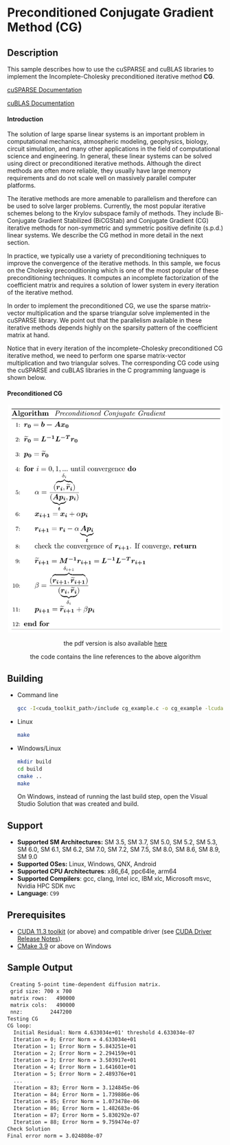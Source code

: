 # Preconditioned Conjugate Gradient Method (CG)

## Description

This sample describes how to use the cuSPARSE and cuBLAS libraries to implement the Incomplete-Cholesky preconditioned iterative method **CG**.

[cuSPARSE Documentation](https://docs.nvidia.com/cuda/cusparse/index.html)

[cuBLAS Documentation](https://docs.nvidia.com/cuda/cublas/index.html)

#### Introduction

The solution of large sparse linear systems is an important problem in computational mechanics, atmospheric modeling, geophysics, biology, circuit simulation, and many other applications in the field of computational science and engineering. In general, these linear systems can be solved using direct or preconditioned iterative methods. Although the direct methods are often more reliable, they usually have large memory requirements and do not scale well on massively parallel computer platforms.

The iterative methods are more amenable to parallelism and therefore can be used to solve larger problems. Currently, the most popular iterative schemes belong to the Krylov subspace family of methods. They include Bi-Conjugate Gradient Stabilized (BiCGStab) and Conjugate Gradient (CG) iterative methods for non-symmetric and symmetric positive definite (s.p.d.) linear systems. We describe the CG method in more detail in the next section.

In practice, we typically use a variety of preconditioning techniques to improve the convergence of the iterative methods. In this sample, we focus on the Cholesky preconditioning which is one of the most popular of these preconditioning techniques. It computes an incomplete factorization of the coefficient matrix and requires a solution of lower system in every iteration of the iterative method.

In order to implement the preconditioned CG, we use the sparse matrix-vector multiplication and the sparse triangular solve implemented in the cuSPARSE library. We point out that the parallelism available in these iterative methods depends highly on the sparsity pattern of the coefficient matrix at hand.

Notice that in every iteration of the incomplete-Cholesky preconditioned CG iterative method, we need to perform one sparse matrix-vector multiplication and two triangular solves. The corresponding CG code using the cuSPARSE and cuBLAS libraries in the C programming language is shown below.

#### Preconditioned CG

<center>
<img src="cg.png" alt="drawing" width="500"/>

the pdf version is also available [here](./cg.pdf)

the code contains the line references to the above algorithm
</center>

## Building

* Command line
    ```bash
    gcc -I<cuda_toolkit_path>/include cg_example.c -o cg_example -lcudart -lcusparse -lcublas
    ```

* Linux
    ```bash
    make
    ```

* Windows/Linux
    ```bash
    mkdir build
    cd build
    cmake ..
    make
    ```
    On Windows, instead of running the last build step, open the Visual Studio Solution that was created and build.

## Support

* **Supported SM Architectures:** SM 3.5, SM 3.7, SM 5.0, SM 5.2, SM 5.3, SM 6.0, SM 6.1, SM 6.2, SM 7.0, SM 7.2, SM 7.5, SM 8.0, SM 8.6, SM 8.9, SM 9.0
* **Supported OSes:** Linux, Windows, QNX, Android
* **Supported CPU Architectures**: x86_64, ppc64le, arm64
* **Supported Compilers**: gcc, clang, Intel icc, IBM xlc, Microsoft msvc, Nvidia HPC SDK nvc
* **Language**: `C99`

## Prerequisites

* [CUDA 11.3 toolkit](https://developer.nvidia.com/cuda-downloads) (or above) and compatible driver (see [CUDA Driver Release Notes](https://docs.nvidia.com/cuda/cuda-toolkit-release-notes/index.html#cuda-major-component-versions)).
* [CMake 3.9](https://cmake.org/download/) or above on Windows


## Sample Output

```
 Creating 5-point time-dependent diffusion matrix.
 grid size: 700 x 700
 matrix rows:   490000
 matrix cols:   490000
 nnz:         2447200
Testing CG
CG loop:
  Initial Residual: Norm 4.633034e+01' threshold 4.633034e-07
  Iteration = 0; Error Norm = 4.633034e+01
  Iteration = 1; Error Norm = 5.843251e+01
  Iteration = 2; Error Norm = 2.294159e+01
  Iteration = 3; Error Norm = 3.503917e+01
  Iteration = 4; Error Norm = 1.641601e+01
  Iteration = 5; Error Norm = 2.489376e+01
  ...
  Iteration = 83; Error Norm = 3.124845e-06
  Iteration = 84; Error Norm = 1.739886e-06
  Iteration = 85; Error Norm = 1.073478e-06
  Iteration = 86; Error Norm = 1.482683e-06
  Iteration = 87; Error Norm = 5.830292e-07
  Iteration = 88; Error Norm = 9.759474e-07
Check Solution
Final error norm = 3.024808e-07
```
